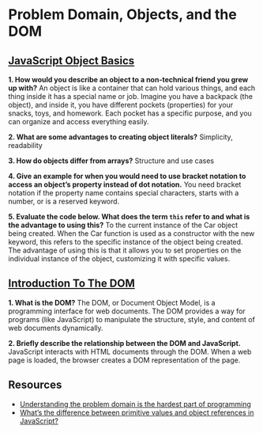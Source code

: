 # Problem Domain, Objects, and the DOM

## [JavaScript Object Basics](https://developer.mozilla.org/en-US/docs/Learn/JavaScript/Objects/Basics)
**1. How would you describe an object to a non-technical friend you grew up with?**
An object is like a container that can hold various things, and each thing inside it has a special name or job. Imagine you have a backpack (the object), and inside it, you have different pockets (properties) for your snacks, toys, and homework. Each pocket has a specific purpose, and you can organize and access everything easily.

**2. What are some advantages to creating object literals?**
Simplicity, readability

**3. How do objects differ from arrays?**
Structure and use cases

**4. Give an example for when you would need to use bracket notation to access an object’s property instead of dot notation.**
You need bracket notation if the property name contains special characters, starts with a number, or is a reserved keyword.

**5. Evaluate the code below. What does the term `this` refer to and what is the advantage to using this?**
To the current instance of the Car object being created. When the Car function is used as a constructor with the new keyword, this refers to the specific instance of the object being created. The advantage of using this is that it allows you to set properties on the individual instance of the object, customizing it with specific values.

## [Introduction To The DOM](https://developer.mozilla.org/en-US/docs/Web/API/Document_Object_Model/Introduction)
**1. What is the DOM?**
The DOM, or Document Object Model, is a programming interface for web documents. The DOM provides a way for programs (like JavaScript) to manipulate the structure, style, and content of web documents dynamically.

**2. Briefly describe the relationship between the DOM and JavaScript.**
JavaScript interacts with HTML documents through the DOM. When a web page is loaded, the browser creates a DOM representation of the page. 

## Resources
- [Understanding the problem domain is the hardest part of programming](https://simpleprogrammer.com/solving-problems-breaking-it-down/)
- [What’s the difference between primitive values and object references in JavaScript?](https://betterprogramming.pub/intermediate-javascript-whats-the-difference-between-primitive-values-and-object-references-e863d70677b)